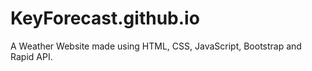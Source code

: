 # KeyForecast.github.io
A Weather Website made using HTML, CSS, JavaScript, Bootstrap and Rapid API.
